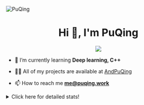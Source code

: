 ![PuQing](https://user-images.githubusercontent.com/27223114/171565019-9a56fae6-b08b-421f-99db-7e830da42371.png)

<h1 align="center">Hi 👋, I'm PuQing</h1>

<p align="center">
  <img src="https://github-widgetbox.vercel.app/api/profile?username=AndPuQing&data=followers,repositories,stars,commits"/>
</p>

- 🌱 I’m currently learning **Deep learning, C++**

- 👨‍💻 All of my projects are available at [AndPuQing](https://github.com/AndPuQing)

- 📫 How to reach me **me@puqing.work**

<details>
<summary>Click here for detailed stats!</summary>

<!--START_SECTION:waka-->
**I'm a Night 🦉** 

```text
🌞 Morning    34 commits     ██░░░░░░░░░░░░░░░░░░░░░░░   10.46% 
🌆 Daytime    118 commits    █████████░░░░░░░░░░░░░░░░   36.31% 
🌃 Evening    118 commits    █████████░░░░░░░░░░░░░░░░   36.31% 
🌙 Night      55 commits     ████░░░░░░░░░░░░░░░░░░░░░   16.92%

```


📊 **This Week I Spent My Time On** 

```text
💬 Programming Languages: 
Python                   3 hrs 54 mins       █████████████░░░░░░░░░░░░   54.81% 
Jupyter Notebook         1 hr 56 mins        ██████░░░░░░░░░░░░░░░░░░░   27.11% 
Other                    30 mins             █░░░░░░░░░░░░░░░░░░░░░░░░   7.04% 
JavaScript               22 mins             █░░░░░░░░░░░░░░░░░░░░░░░░   5.23% 
C++                      13 mins             ░░░░░░░░░░░░░░░░░░░░░░░░░   3.13%

🔥 Editors: 
VS Code                  5 hrs 53 mins       ████████████████████░░░░░   82.4% 
PyCharm                  1 hr 15 mins        ████░░░░░░░░░░░░░░░░░░░░░   17.6%

💻 Operating System: 
Linux                    4 hrs 54 mins       █████████████████░░░░░░░░   68.7% 
Windows                  2 hrs               ███████░░░░░░░░░░░░░░░░░░   28.17% 
WSL                      13 mins             ░░░░░░░░░░░░░░░░░░░░░░░░░   3.13%

```


<!--END_SECTION:waka-->
</details>
